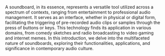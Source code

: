 A soundboard, in its essence, represents a versatile tool utilized across a spectrum of contexts, ranging from entertainment to professional audio management. It serves as an interface, whether in physical or digital form, facilitating the triggering of pre-recorded audio clips or samples through the press of buttons or keys. This technology finds its application in various domains, from comedy sketches and radio broadcasting to video gaming and internet memes. In this introduction, we delve into the multifaceted nature of soundboards, exploring their functionalities, applications, and significance in contemporary audio culture.
